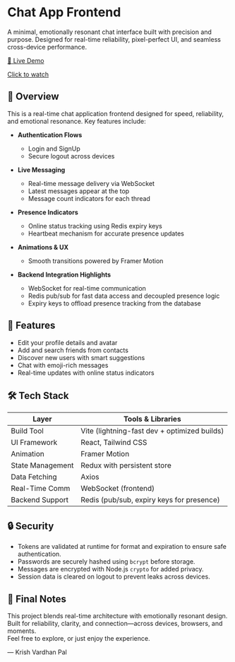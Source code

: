 # Chat App Frontend

A minimal, emotionally resonant chat interface built with precision and purpose. Designed for real-time reliability, pixel-perfect UI, and seamless cross-device performance.

[🔗 Live Demo](https://chat-app-delta-henna-92.vercel.app)

[Click to watch](https://tech-naruto.github.io/User-Attachments/)

## 🧩 Overview

This is a real-time chat application frontend designed for speed, reliability, and emotional resonance. Key features include:

- **Authentication Flows**

  - Login and SignUp
  - Secure logout across devices

- **Live Messaging**

  - Real-time message delivery via WebSocket
  - Latest messages appear at the top
  - Message count indicators for each thread

- **Presence Indicators**

  - Online status tracking using Redis expiry keys
  - Heartbeat mechanism for accurate presence updates

- **Animations & UX**

  - Smooth transitions powered by Framer Motion

- **Backend Integration Highlights**

  - WebSocket for real-time communication
  - Redis pub/sub for fast data access and decoupled presence logic
  - Expiry keys to offload presence tracking from the database

## 🚀 Features

- Edit your profile details and avatar
- Add and search friends from contacts
- Discover new users with smart suggestions
- Chat with emoji-rich messages
- Real-time updates with online status indicators

## 🛠 Tech Stack

| Layer            | Tools & Libraries                            |
| ---------------- | -------------------------------------------- |
| Build Tool       | Vite (lightning-fast dev + optimized builds) |
| UI Framework     | React, Tailwind CSS                          |
| Animation        | Framer Motion                                |
| State Management | Redux with persistent store                  |
| Data Fetching    | Axios                                        |
| Real-Time Comm   | WebSocket (frontend)                         |
| Backend Support  | Redis (pub/sub, expiry keys for presence)    |

## 🔒 Security

- Tokens are validated at runtime for format and expiration to ensure safe authentication.
- Passwords are securely hashed using `bcrypt` before storage.
- Messages are encrypted with Node.js `crypto` for added privacy.
- Session data is cleared on logout to prevent leaks across devices.

## 🧭 Final Notes

This project blends real-time architecture with emotionally resonant design.  
Built for reliability, clarity, and connection—across devices, browsers, and moments.  
Feel free to explore, or just enjoy the experience.

— Krish Vardhan Pal
